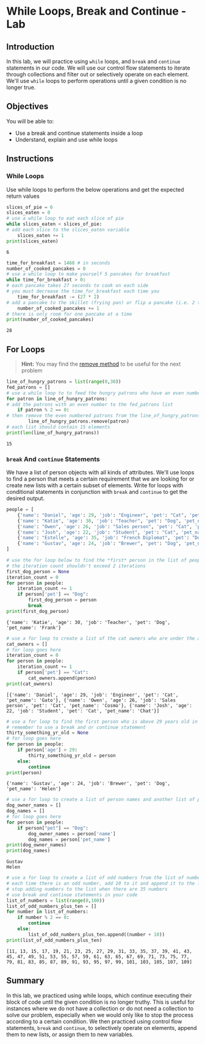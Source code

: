 
# While Loops, Break and Continue - Lab

## Introduction
In this lab, we will practice using `while` loops, and `break` and `continue` statements in our code. We will use our control flow statements to iterate through collections and filter out or selectively operate on each element. We'll use `while` loops to perform operations until a given condition is no longer true.

## Objectives
You will be able to:
* Use a break and continue statements inside a loop
* Understand, explain and use while loops

## Instructions

### While Loops
Use while loops to perform the below operations and get the expected return values


```python
slices_of_pie = 6
slices_eaten = 0
# use a while loop to eat each slice of pie
while slices_eaten < slices_of_pie:      
# add each slice to the slices_eaten variable
    slices_eaten += 1
print(slices_eaten)
```

    6



```python
time_for_breakfast = 1468 # in seconds
number_of_cooked_pancakes = 0
# use a while loop to make yourself 5 pancakes for breakfast
while time_for_breakfast > 0:
# each pancake takes 27 seconds to cook on each side
# you must decrease the time_for_breakfast each time you
    time_for_breakfast -= (27 * 2)
# add a pancake to the skillet (frying pan) or flip a pancake (i.e. 2 times per pancake)
    number_of_cooked_pancakes += 1
# there is only room for one pancake at a time
print(number_of_cooked_pancakes)
```

    28


## For Loops

> **Hint:** You may find the [remove method](https://www.programiz.com/python-programming/methods/list/remove) to be useful for the next problem


```python
line_of_hungry_patrons = list(range(0,30))
fed_patrons = []
# use a while loop to to feed the hungry patrons who have an even number
for patron in line_of_hungry_patrons:
# add the patrons with an even number to the fed_patrons list
    if patron % 2 == 0:
# then remove the even numbered patrons from the line_of_hungry_patrons
        line_of_hungry_patrons.remove(patron)
# each list should contain 15 elements
print(len(line_of_hungry_patrons))
```

    15


### `break` And `continue` Statements

We have a list of person objects with all kinds of attributes. We'll use loops to find a person that meets a certain requirement that we are looking for or create new lists with a certain subset of elements. Write for loops with conditional statements in conjunction with `break` and `continue` to get the desired output.


```python
people = [
    {'name': "Daniel", 'age': 29, 'job': "Engineer", 'pet': "Cat", 'pet_name': "Gato"}, 
    {'name': "Katie", 'age': 30, 'job': "Teacher", 'pet': "Dog", 'pet_name': "Frank"},
    {'name': "Owen", 'age': 26, 'job': "Sales person", 'pet': "Cat", 'pet_name': "Cosmo"},
    {'name': "Josh", 'age': 22, 'job': "Student", 'pet': "Cat", 'pet_name': "Chat"},
    {'name': "Estelle", 'age': 35, 'job': "French Diplomat", 'pet': "Dog", 'pet_name': "Gabby"},
    {'name': "Gustav", 'age': 24, 'job': "Brewer", 'pet': "Dog", 'pet_name': "Helen"}
]
```


```python
# use the for loop below to find the *first* person in the list of people that has a dog as their pet
# the iteration count shouldn't exceed 2 iterations
first_dog_person = None
iteration_count = 0
for person in people:
    iteration_count += 1
    if person['pet'] == "Dog":
        first_dog_person = person
        break
print(first_dog_person)
```

    {'name': 'Katie', 'age': 30, 'job': 'Teacher', 'pet': 'Dog', 'pet_name': 'Frank'}



```python
# use a for loop to create a list of the cat owners who are under the age of 28
cat_owners = []
# for loop goes here
iteration_count = 0
for person in people:
    iteration_count += 1
    if person['pet'] == "Cat":
        cat_owners.append(person)
print(cat_owners)
```

    [{'name': 'Daniel', 'age': 29, 'job': 'Engineer', 'pet': 'Cat', 'pet_name': 'Gato'}, {'name': 'Owen', 'age': 26, 'job': 'Sales person', 'pet': 'Cat', 'pet_name': 'Cosmo'}, {'name': 'Josh', 'age': 22, 'job': 'Student', 'pet': 'Cat', 'pet_name': 'Chat'}]



```python
# use a for loop to find the first person who is above 29 years old in our list of people
# remember to use a break and or continue statement
thirty_something_yr_old = None
# for loop goes here
for person in people:
    if person['age'] > 29:
        thirty_something_yr_old = person
    else:
        continue
print(person)
```

    {'name': 'Gustav', 'age': 24, 'job': 'Brewer', 'pet': 'Dog', 'pet_name': 'Helen'}



```python
# use a for loop to create a list of person names and another list of pet names for all dog owners
dog_owner_names = []
dog_names = []
# for loop goes here
for person in people:
    if person["pet"] == "Dog":
        dog_owner_names = person['name']
        dog_names = person['pet_name']
print(dog_owner_names)
print(dog_names)
```

    Gustav
    Helen



```python
# use a for loop to create a list of odd numbers from the list of numbers from 0 to 100
# each time there is an odd number, add 10 to it and append it to the list_of_odd_numbers_plus_ten
# stop adding numbers to the list when there are 35 numbers
# use break and continue statements in your code
list_of_numbers = list(range(0,100))
list_of_odd_numbers_plus_ten = []
for number in list_of_numbers:
    if number % 2 == 0:
        continue
    else:
        list_of_odd_numbers_plus_ten.append((number + 10))
print(list_of_odd_numbers_plus_ten)
```

    [11, 13, 15, 17, 19, 21, 23, 25, 27, 29, 31, 33, 35, 37, 39, 41, 43, 45, 47, 49, 51, 53, 55, 57, 59, 61, 63, 65, 67, 69, 71, 73, 75, 77, 79, 81, 83, 85, 87, 89, 91, 93, 95, 97, 99, 101, 103, 105, 107, 109]


## Summary

In this lab, we practiced using while loops, which continue executing their block of code until the given condition is no longer truthy. This is useful for instances where we do not have a collection or do not need a collection to solve our problem, especially when we would only like to stop the process according to a certain condition. We then practiced using control flow statements, `break` and `continue`, to selectively operate on elements, append them to new lists, or assign them to new variables.
